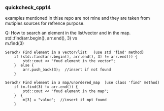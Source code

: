 ### quickcheck_cpp14
examples mentioned in thise repo are not mine and they are taken from mutiples sources for refrence purpose.

Q: How to search an element in the list/vector and in the map.    
std::find(arr.begin(), arr.end(), 3)  vs   
m.find(3)  
```
Serach/ Find element in a vector/list   (use std 'find' method)
    if (std::find(arr.begin(), arr.end(), 3) != arr.end()) {  
        std::cout << "foud element in the vector";  
    }  else {
        arr.push_back(3);  //insert if not found
    }
```
```
Serach/ Find element in a map/unordered_map  (use class 'find' method)
    if (m.find(3) != arr.end()) {  
        std::cout << "foud element in the map";  
    }  {
        m[3] = "value";  //insert if npt found
    }
```
